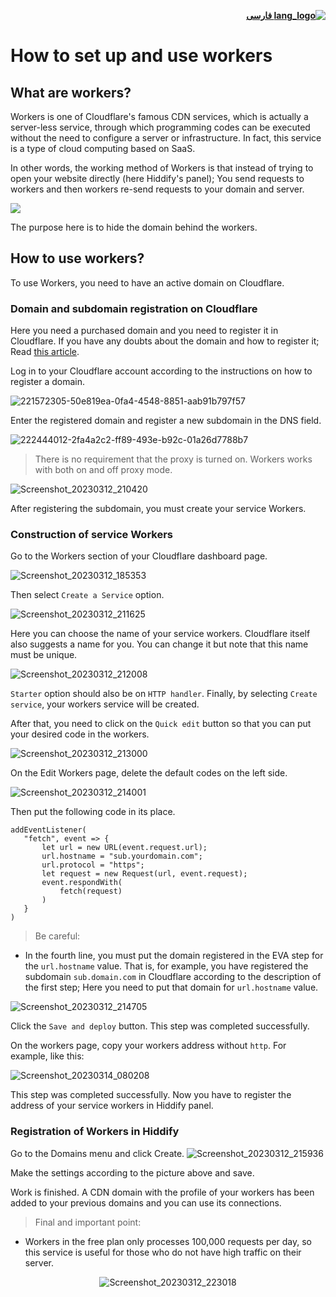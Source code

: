<div dir="rtl">

[**![lang_logo](https://raw.githubusercontent.com/stevenrskelton/flag-icon/master/png/16/country-4x3/ir.png) فارسی**](https://github.com/hiddify/hiddify-config/wiki/%D9%86%D8%AD%D9%88%D9%87-%D8%AA%D9%86%D8%B8%DB%8C%D9%85-%D9%88-%D8%A7%D8%B3%D8%AA%D9%81%D8%A7%D8%AF%D9%87-%D8%A7%D8%B2-%D9%88%D8%B1%DA%A9%D8%B1%D8%B2)

</div>

# How to set up and use workers
## What are workers?

Workers is one of Cloudflare's famous CDN services, which is actually a server-less service, through which programming codes can be executed without the need to configure a server or infrastructure. In fact, this service is a type of cloud computing based on SaaS.

In other words, the working method of Workers is that instead of trying to open your website directly (here Hiddify's panel); You send requests to workers and then workers re-send requests to your domain and server.

![](https://user-images.githubusercontent.com/125398461/224561104-dafc3e89-1c0d-4afc-82eb-cce1cec6933a.png)

The purpose here is to hide the domain behind the workers.

## How to use workers?
To use Workers, you need to have an active domain on Cloudflare.

### Domain and subdomain registration on Cloudflare
Here you need a purchased domain and you need to register it in Cloudflare. If you have any doubts about the domain and how to register it; Read [this article](https://github.com/hiddify/hiddify-config/wiki/Domain-types-and-how-to-register-them).

Log in to your Cloudflare account according to the instructions on how to register a domain.

![221572305-50e819ea-0fa4-4548-8851-aab91b797f57](https://user-images.githubusercontent.com/125398461/224561629-dd0be4b5-9345-43b7-aa81-a3bfaaaf5899.png)

Enter the registered domain and register a new subdomain in the DNS field.

![222444012-2fa4a2c2-ff89-493e-b92c-01a26d7788b7](https://user-images.githubusercontent.com/125398461/224561952-cbb99885-46f7-49e2-874d-f48e5b0c9b0d.png)

> There is no requirement that the proxy is turned on. Workers works with both on and off proxy mode.

![Screenshot_20230312_210420](https://user-images.githubusercontent.com/125398461/224562373-5201f8b6-5d5c-492f-a6b9-9c4366d4f9db.png)

After registering the subdomain, you must create your service Workers.

### Construction of service Workers
Go to the Workers section of your Cloudflare dashboard page.

![Screenshot_20230312_185353](https://user-images.githubusercontent.com/125398461/224562657-f433fff0-d4a1-4fe6-95e0-5f4e17337c3d.png)

Then select `Create a Service` option.

![Screenshot_20230312_211625](https://user-images.githubusercontent.com/125398461/224562813-20dc1a02-8d93-446b-a7d9-d90fbae3cda3.png)

Here you can choose the name of your service workers. Cloudflare itself also suggests a name for you. You can change it but note that this name must be unique.

![Screenshot_20230312_212008](https://user-images.githubusercontent.com/125398461/224563236-dc4c5497-b179-46f4-ae53-9c003d3789d6.png)

`Starter` option should also be on `HTTP handler`. Finally, by selecting `Create service`, your workers service will be created.

After that, you need to click on the `Quick edit` button so that you can put your desired code in the workers.

![Screenshot_20230312_213000](https://user-images.githubusercontent.com/125398461/224563711-3675b1dc-5f50-4c34-94b3-d47f5a00f7c8.png)

On the Edit Workers page, delete the default codes on the left side.

![Screenshot_20230312_214001](https://user-images.githubusercontent.com/125398461/224564027-10fb94b7-770f-4a44-82e6-c414469a72f4.png)

Then put the following code in its place.


```
addEventListener(
   "fetch", event => {
       let url = new URL(event.request.url);
       url.hostname = "sub.yourdomain.com";                        
       url.protocol = "https";
       let request = new Request(url, event.request);
       event.respondWith(
           fetch(request)
       )
   }
)
```

> Be careful:
* In the fourth line, you must put the domain registered in the EVA step for the `url.hostname` value.
That is, for example, you have registered the subdomain `sub.domain.com` in Cloudflare according to the description of the first step; Here you need to put that domain for `url.hostname` value.

![Screenshot_20230312_214705](https://user-images.githubusercontent.com/125398461/224564419-d7c47371-afe2-46f6-8db6-10daf9994d5c.png)

Click the `Save and deploy` button. This step was completed successfully.

On the workers page, copy your workers address without `http`. For example, like this:

![Screenshot_20230314_080208](https://user-images.githubusercontent.com/125398461/224895042-d6a4e78b-f98f-4b9f-b6ad-a733eff3213a.png)

This step was completed successfully. Now you have to register the address of your service workers in Hiddify panel.

### Registration of Workers in Hiddify
Go to the Domains menu and click Create.
![Screenshot_20230312_215936](https://user-images.githubusercontent.com/125398461/224565137-834f8fbb-5d8f-4fd0-bf98-0571fed2e542.png)

Make the settings according to the picture above and save.

Work is finished. A CDN domain with the profile of your workers has been added to your previous domains and you can use its connections.

> Final and important point:
* Workers in the free plan only processes 100,000 requests per day, so this service is useful for those who do not have high traffic on their server.

<div align=center>

![Screenshot_20230312_223018](https://user-images.githubusercontent.com/125398461/224566711-4fcb0e2d-f8c2-4eed-a222-f458cffc6e01.png)

</div>